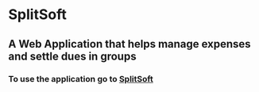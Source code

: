 # SplitSoft

## A Web Application that helps manage expenses and settle dues in groups

### To use the application go to [SplitSoft](http://35.209.0.123)
